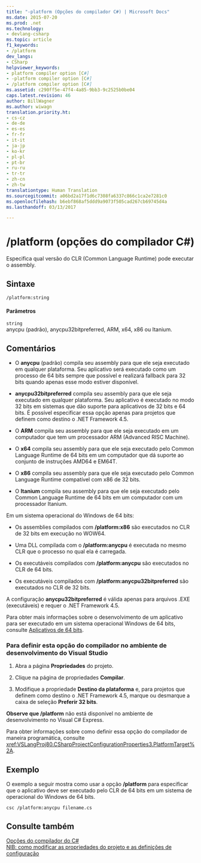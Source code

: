 ```yaml
---
title: "-platform (Opções do compilador C#) | Microsoft Docs"
ms.date: 2015-07-20
ms.prod: .net
ms.technology:
- devlang-csharp
ms.topic: article
f1_keywords:
- /platform
dev_langs:
- CSharp
helpviewer_keywords:
- platform compiler option [C#]
- -platform compiler option [C#]
- /platform compiler option [C#]
ms.assetid: c290ff5e-47f4-4a85-9bb3-9c2525b0be04
caps.latest.revision: 46
author: BillWagner
ms.author: wiwagn
translation.priority.ht:
- cs-cz
- de-de
- es-es
- fr-fr
- it-it
- ja-jp
- ko-kr
- pl-pl
- pt-br
- ru-ru
- tr-tr
- zh-cn
- zh-tw
translationtype: Human Translation
ms.sourcegitcommit: a06bd2a17f1d6c7308fa6337c866c1ca2e7281c0
ms.openlocfilehash: b6ebf868af5ddd9a9073f505cad267cb69745d4a
ms.lasthandoff: 03/13/2017

---
```

# <a name="platform-c-compiler-options"></a>/platform (opções do compilador C#)
Especifica qual versão do CLR (Common Language Runtime) pode executar o assembly.  
  
## <a name="syntax"></a>Sintaxe  
  
```  
/platform:string  
```  
  
#### <a name="parameters"></a>Parâmetros  
 `string`  
 anycpu (padrão), anycpu32bitpreferred, ARM, x64, x86 ou Itanium.  
  
## <a name="remarks"></a>Comentários  
  
-   O **anycpu** (padrão) compila seu assembly para que ele seja executado em qualquer plataforma. Seu aplicativo será executado como um processo de 64 bits sempre que possível e realizará fallback para 32 bits quando apenas esse modo estiver disponível.  
  
-   **anycpu32bitpreferred** compila seu assembly para que ele seja executado em qualquer plataforma. Seu aplicativo é executado no modo 32 bits em sistemas que dão suporte para aplicativos de 32 bits e 64 bits. É possível especificar essa opção apenas para projetos que definem como destino o .NET Framework 4.5.  
  
-   O **ARM** compila seu assembly para que ele seja executado em um computador que tem um processador ARM (Advanced RISC Machine).  
  
-   O **x64** compila seu assembly para que ele seja executado pelo Common Language Runtime de 64 bits em um computador que dá suporte ao conjunto de instruções AMD64 e EM64T.  
  
-   O **x86** compila seu assembly para que ele seja executado pelo Common Language Runtime compatível com x86 de 32 bits.  
  
-   O **Itanium** compila seu assembly para que ele seja executado pelo Common Language Runtime de 64 bits em um computador com um processador Itanium.  
  
 Em um sistema operacional do Windows de 64 bits:  
  
-   Os assemblies compilados com **/platform:x86** são executados no CLR de 32 bits em execução no WOW64.  
  
-   Uma DLL compilada com o **/platform:anycpu** é executada no mesmo CLR que o processo no qual ela é carregada.  
  
-   Os executáveis compilados com **/platform:anycpu** são executados no CLR de 64 bits.  
  
-   Os executáveis compilados com **/platform:anycpu32bitpreferred** são executados no CLR de 32 bits.  
  
 A configuração **anycpu32bitpreferred** é válida apenas para arquivos .EXE (executáveis) e requer o .NET Framework 4.5.  
  
 Para obter mais informações sobre o desenvolvimento de um aplicativo para ser executado em um sistema operacional Windows de 64 bits, consulte [Aplicativos de 64 bits](https://msdn.microsoft.com/library/ms241064).  
  
### <a name="to-set-this-compiler-option-in-the-visual-studio-development-environment"></a>Para definir esta opção do compilador no ambiente de desenvolvimento do Visual Studio  
  
1.  Abra a página **Propriedades** do projeto.  
  
2.  Clique na página de propriedades **Compilar**.  
  
3.  Modifique a propriedade **Destino da plataforma** e, para projetos que definem como destino o .NET Framework 4.5, marque ou desmarque a caixa de seleção **Preferir 32 bits**.  
  
 **Observe que /platform** não está disponível no ambiente de desenvolvimento no Visual C# Express.  
  
 Para obter informações sobre como definir essa opção do compilador de maneira programática, consulte <xref:VSLangProj80.CSharpProjectConfigurationProperties3.PlatformTarget%2A>.  
  
## <a name="example"></a>Exemplo  
 O exemplo a seguir mostra como usar a opção **/platform** para especificar que o aplicativo deve ser executado pelo CLR de 64 bits em um sistema de operacional do Windows de 64 bits.  
  
```  
csc /platform:anycpu filename.cs  
```  
  
## <a name="see-also"></a>Consulte também  
 [Opções do compilador do C#](index.md)   
 [NIB: como modificar as propriedades do projeto e as definições de configuração](http://msdn.microsoft.com/en-us/e7184bc5-2f2b-4b4f-aa9a-3ecfcbc48b67)
